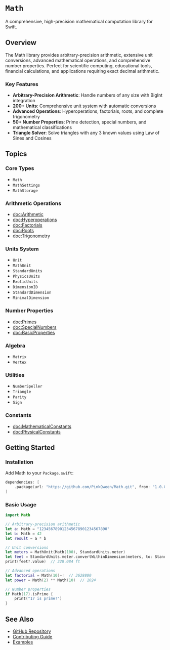 # ``Math``

A comprehensive, high-precision mathematical computation library for Swift.

## Overview

The Math library provides arbitrary-precision arithmetic, extensive unit conversions, advanced mathematical operations, and comprehensive number properties. Perfect for scientific computing, educational tools, financial calculations, and applications requiring exact decimal arithmetic.

### Key Features

- **Arbitrary-Precision Arithmetic**: Handle numbers of any size with BigInt integration
- **200+ Units**: Comprehensive unit system with automatic conversions
- **Advanced Operations**: Hyperoperations, factorials, roots, and complete trigonometry
- **50+ Number Properties**: Prime detection, special numbers, and mathematical classifications
- **Triangle Solver**: Solve triangles with any 3 known values using Law of Sines and Cosines

## Topics

### Core Types

- ``Math``
- ``MathSettings``
- ``MathStorage``

### Arithmetic Operations

- <doc:Arithmetic>
- <doc:Hyperoperations>
- <doc:Factorials>
- <doc:Roots>
- <doc:Trigonometry>

### Units System

- ``Unit``
- ``MathUnit``
- ``StandardUnits``
- ``PhysicsUnits``
- ``ExoticUnits``
- ``DimensionID``
- ``StandardDimension``
- ``MinimalDimension``

### Number Properties

- <doc:Primes>
- <doc:SpecialNumbers>
- <doc:BasicProperties>

### Algebra

- ``Matrix``
- ``Vertex``

### Utilities

- ``NumberSpeller``
- ``Triangle``
- ``Parity``
- ``Sign``

### Constants

- <doc:MathematicalConstants>
- <doc:PhysicalConstants>

## Getting Started

### Installation

Add Math to your `Package.swift`:

```swift
dependencies: [
    .package(url: "https://github.com/PinkQween/Math.git", from: "1.0.0")
]
```

### Basic Usage

```swift
import Math

// Arbitrary-precision arithmetic
let a: Math = "123456789012345678901234567890"
let b: Math = 42
let result = a * b

// Unit conversions
let meters = MathUnit(Math(100), StandardUnits.meter)
let feet = StandardUnits.meter.convertWithinDimension(meters, to: StandardUnits.foot)
print(feet?.value)  // 328.084 ft

// Advanced operations
let factorial = Math(10)~!  // 3628800
let power = Math(2) ** Math(10)  // 1024

// Number properties
if Math(17).isPrime {
    print("17 is prime!")
}
```

## See Also

- [GitHub Repository](https://github.com/PinkQween/Math)
- [Contributing Guide](https://github.com/PinkQween/Math/blob/main/CONTRIBUTING.md)
- [Examples](https://github.com/PinkQween/Math/blob/main/README.md#-examples)
